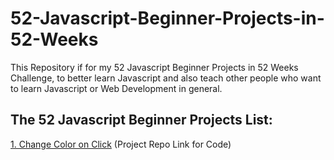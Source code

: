 # 52-Javascript-Beginner-Projects-in-52-Weeks
This Repository if for my 52 Javascript Beginner Projects in 52 Weeks Challenge, to better learn Javascript and also teach other people who want to learn Javascript or Web Development in general.

## The 52 Javascript Beginner Projects List:

[1. Change Color on Click](https://learn-webdevyt.github.io/Change-Color-on-Click/) (Project Repo Link for Code)
